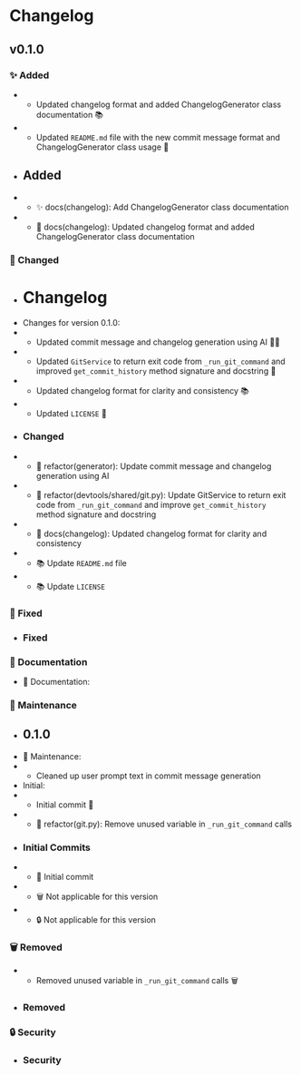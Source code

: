 # Changelog

## v0.1.0

### ✨ Added

- - Updated changelog format and added ChangelogGenerator class documentation 📚
- - Updated `README.md` file with the new commit message format and ChangelogGenerator class usage 📝
- ## Added
- - ✨ docs(changelog): Add ChangelogGenerator class documentation
- - 🐛 docs(changelog): Updated changelog format and added ChangelogGenerator class documentation

### 🔄 Changed

- # Changelog
- Changes for version 0.1.0:
- - Updated commit message and changelog generation using AI 👨‍💻
- - Updated `GitService` to return exit code from `_run_git_command` and improved `get_commit_history` method signature and docstring 📝
- - Updated changelog format for clarity and consistency 📚
- - Updated `LICENSE` 📄
- ### Changed
- - 🔄 refactor(generator): Update commit message and changelog generation using AI
- - 🔄 refactor(devtools/shared/git.py): Update GitService to return exit code from `_run_git_command` and improve `get_commit_history` method signature and docstring
- - 🔄 docs(changelog): Updated changelog format for clarity and consistency
- - 📚 Update `README.md` file
- - 📚 Update `LICENSE`

### 🐛 Fixed

- ### Fixed

### 📝 Documentation

- 📝 Documentation:

### 🔧 Maintenance

- ## 0.1.0
- 🔧 Maintenance:
- - Cleaned up user prompt text in commit message generation
- Initial:
- - Initial commit 🚀
- - 🔄 refactor(git.py): Remove unused variable in `_run_git_command` calls
- ### Initial Commits
- - 🚀 Initial commit
- - 🗑️ Not applicable for this version
- - 🔒 Not applicable for this version

### 🗑️ Removed

- - Removed unused variable in `_run_git_command` calls 🗑️
- ### Removed

### 🔒 Security

- ### Security

